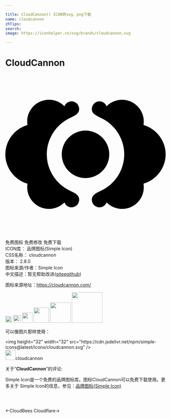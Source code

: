 ```yaml
---

title: CloudCannon() ICON转svg、png下载
name: cloudcannon
zhTips: 
search: 
image: https://iconhelper.cn/svg/brands/cloudcannon.svg

---
```


# CloudCannon  <small style="font-size: 60%;font-weight: 100"></small>

<div id="svg" class="svg-wrap">
<svg role="img" viewBox="0 0 24 24" xmlns="http://www.w3.org/2000/svg"><title>CloudCannon icon</title><path d="M20.686 7.602c.321-1.964-1.203-3.778-3.21-3.778-.91 0-1.733.376-2.325.977a1.132 1.132 0 0 0-1.061-.744c-.63 0-1.141.51-1.141 1.14s.429.909 1.34 1.335a5.884 5.884 0 0 1 .813.46c.275.184.534.388.776.612A6.02 6.02 0 0 1 17.796 12a6.02 6.02 0 0 1-2.694 5.008 6.16 6.16 0 0 1-.813.46c-.911.427-1.34.704-1.34 1.335 0 .63.51 1.141 1.14 1.141.492 0 .9-.312 1.062-.744.592.6 1.414.976 2.325.976 2.025 0 3.527-1.81 3.21-3.778C22.61 15.842 24 14.026 24 12.001c0-2.038-1.382-3.837-3.314-4.399zM9.711 17.468a6.193 6.193 0 0 1-1.589-1.073A6.02 6.02 0 0 1 6.204 12a6.02 6.02 0 0 1 1.918-4.395 6.22 6.22 0 0 1 1.589-1.072c.91-.427 1.34-.704 1.34-1.335s-.51-1.141-1.14-1.141c-.492 0-.9.312-1.062.744a3.257 3.257 0 0 0-2.325-.976c-2.003 0-3.536 1.807-3.21 3.778C1.381 8.164 0 9.962 0 12c0 2.028 1.38 3.836 3.314 4.397-.323 1.954 1.198 3.778 3.21 3.778.91 0 1.733-.375 2.325-.976.162.432.57.744 1.061.744.63 0 1.141-.51 1.141-1.14 0-.631-.429-.909-1.34-1.335zM12 8.443a3.557 3.557 0 1 1 0 7.114 3.557 3.557 0 0 1 0-7.114z"/></svg>
</div>
<detail full-name='cloudcannon'></detail>

<div class="detail-page">
<p>
<span><span class="badge-success badge">免费图标</span> <span class="badge-success badge">免费修改</span>  <span class="badge-success badge">免费下载</span> </span>
<br/>
<span>
ICON库：
<span class="badge-secondary badge">品牌图标(Simple Icon)</span> 
</span>
<br/>
<span>
CSS名称：
<span class="badge-secondary badge">cloudcannon</span> 
</span>

<br/>
<span>
版本：
<span class="badge-secondary badge">2.8.0</span> 
</span>
<br/>
<span>图标来源/作者：<span class="badge-light badge">Simple Icon</span></span> 
<br/>
<span class="zh-detail">中文描述：暂无<span class="help-link"><span>帮助改进</span>(<a href="https://gitee.com/liuwave/icon-helper/edit/master/json/brands/cloudcannon.json" target="_blank" rel="noopener noreferrer">gitee</a><a href="https://github.com/liuwave/icon-helper/edit/master/json/brands/cloudcannon.json" target="_blank" rel="noopener noreferrer">github</a></span>)</span><br/>
</p>
</div><div class="description description alert alert-light"><p>图标来源地址：<a href="https://cloudcannon.com/" target="_blank" rel="noopener noreferrer">https://cloudcannon.com/</a></p></div>
<div class="alert alert-dark">
<img height="21" width="21" src="https://cdn.jsdelivr.net/npm/simple-icons@latest/icons/cloudcannon.svg" />
<img height="24" width="24" src="https://cdn.jsdelivr.net/npm/simple-icons@latest/icons/cloudcannon.svg" />
<img height="32" width="32" src="https://cdn.jsdelivr.net/npm/simple-icons@latest/icons/cloudcannon.svg" />
<img height="48" width="48" src="https://cdn.jsdelivr.net/npm/simple-icons@latest/icons/cloudcannon.svg" />
<img height="64" width="64" src="https://cdn.jsdelivr.net/npm/simple-icons@latest/icons/cloudcannon.svg" />
<img height="96" width="96" src="https://cdn.jsdelivr.net/npm/simple-icons@latest/icons/cloudcannon.svg" />

</div>
<div>
  <p>可以像图片那样使用：    
  </p>
  <div class="alert alert-primary" style="font-size: 14px">
    &lt;img height="32" width="32" src="https://cdn.jsdelivr.net/npm/simple-icons@latest/icons/cloudcannon.svg" /&gt;
    <copy-btn content='<img height="32" width="32" src="https://cdn.jsdelivr.net/npm/simple-icons@latest/icons/cloudcannon.svg" />'></copy-btn>
  </div>
  <div class="alert alert-secondary">
    <img height="32" width="32" src="https://cdn.jsdelivr.net/npm/simple-icons@latest/icons/cloudcannon.svg" />cloudcannon
    <copy-btn content="cloudcannon" btn-title="复制图标名称"></copy-btn>
  </div>
</div>
<div class="icon-detail__container">
<p>关于“<b>CloudCannon</b>”的评论:</p>
</div>
<Vssue title="关于“CloudCannon”的评论" />
<div><p>Simple Icon是一个免费的品牌图标库。图标CloudCannon可以免费下载使用。更多关于  Simple Icon的信息，参见：<a target="_blank" href="https://iconhelper.cn/brands.html">品牌图标(Simple Icon)</a>
</p></div>


<div style="padding:2rem 0 " class="page-nav"><p class="inner"><span class="prev">←<router-link to="/icon/cloudbees.html">CloudBees</router-link></span> <span class="next"><router-link to="/icon/cloudflare.html">Cloudflare</router-link>→</span></p></div>
